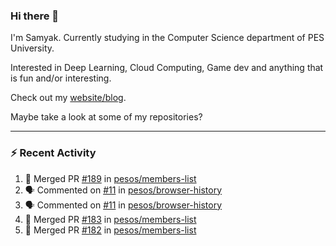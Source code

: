 ### Hi there 👋

I'm Samyak. Currently studying in the Computer Science department of PES University.

Interested in Deep Learning, Cloud Computing, Game dev and anything that is fun and/or interesting.

Check out my [website/blog](https://samyak2.github.io/).

Maybe take a look at some of my repositories?

---

### :zap: Recent Activity

<!--START_SECTION:activity-->
1. 🎉 Merged PR [#189](https://github.com//pesos/members-list/pull/189) in [pesos/members-list](https://github.com//pesos/members-list)
2. 🗣 Commented on [#11](https://github.com//pesos/browser-history/issues/11) in [pesos/browser-history](https://github.com//pesos/browser-history)
3. 🗣 Commented on [#11](https://github.com//pesos/browser-history/issues/11) in [pesos/browser-history](https://github.com//pesos/browser-history)
4. 🎉 Merged PR [#183](https://github.com//pesos/members-list/pull/183) in [pesos/members-list](https://github.com//pesos/members-list)
5. 🎉 Merged PR [#182](https://github.com//pesos/members-list/pull/182) in [pesos/members-list](https://github.com//pesos/members-list)
<!--END_SECTION:activity-->
